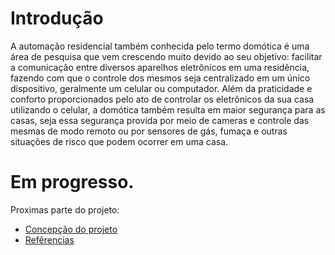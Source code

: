 # Introdução

A automação residencial também conhecida pelo termo domótica é uma área de pesquisa que vem crescendo muito devido ao seu objetivo: facilitar a comunicação entre diversos aparelhos eletrônicos em uma residência, fazendo com que o controle dos mesmos seja centralizado em um único dispositivo, geralmente um celular ou computador. Além da praticidade e conforto proporcionados pelo ato de controlar os eletrônicos da sua casa utilizando o celular, a domótica também resulta em maior segurança para as casas, seja essa segurança provida por meio de cameras e controle das mesmas de modo remoto ou por sensores de gás, fumaça e outras situações de risco que podem ocorrer em uma casa.


# Em progresso.
  
Proximas parte do projeto: 
* [Concepção do projeto](https://github.com/MarceloZam/Projeto-Integrador-2-IFSC/blob/main/concepcao.md)
* [Refêrencias](https://github.com/MarceloZam/Projeto-Integrador-2-IFSC/blob/main/referencias.md)
